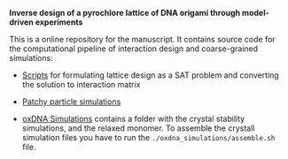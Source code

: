 **Inverse design of a pyrochlore lattice of DNA origami through model-driven experiments**


This is a online repository for the manuscript. It contains source code for the computational pipeline of interaction design and coarse-grained simulations: 

* [Scripts](sat_solver_scripts/) for formulating lattice design as a SAT problem and converting the solution to interaction matrix

* [Patchy particle simulations](patchy_particle_simulations/)

* [oxDNA Simulations](oxdna_simulations) contains a folder with the crystal stability simulations, and the relaxed monomer.
To assemble the crystall simulation files you have to run the `./oxdna_simulations/assemble.sh` file.   



